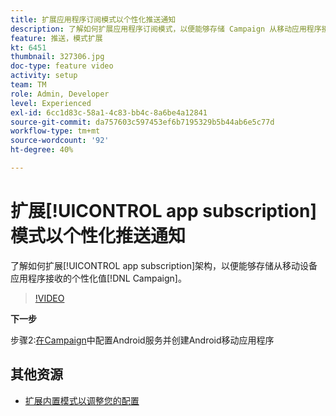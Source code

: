 ```yaml
---
title: 扩展应用程序订阅模式以个性化推送通知
description: 了解如何扩展应用程序订阅模式，以便能够存储 Campaign 从移动应用程序接收到的个性化值。
feature: 推送，模式扩展
kt: 6451
thumbnail: 327306.jpg
doc-type: feature video
activity: setup
team: TM
role: Admin, Developer
level: Experienced
exl-id: 6cc1d83c-58a1-4c83-bb4c-8a6be4a12841
source-git-commit: da757603c597453ef6b7195329b5b44ab6e5c77d
workflow-type: tm+mt
source-wordcount: '92'
ht-degree: 40%

---
```


# 扩展[!UICONTROL app subscription]模式以个性化推送通知

了解如何扩展[!UICONTROL app subscription]架构，以便能够存储从移动设备应用程序接收的个性化值[!DNL Campaign]。

>[!VIDEO](https://video.tv.adobe.com/v/327306?quality=12)

**下一步**

步骤2:[在Campaign](/help/tutorial-getting-started-with-push-notifications-for-android/configuring-an-android-service-in-campaign.md)中配置Android服务并创建Android移动应用程序

## 其他资源

* [扩展内置模式以调整您的配置](https://experienceleague.adobe.com/docs/campaign-classic/using/sending-messages/sending-push-notifications/configure-the-mobile-app/configuring-the-mobile-application-android.html#extend-subscription-schema)
